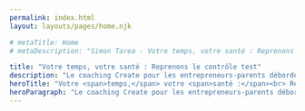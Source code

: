 ```yaml
---
permalink: index.html
layout: layouts/pages/home.njk

# metaTitle: Home
# metaDescription: "Simon Tarea - Votre temps, votre santé : Reprenons le contrôle"

title: "Votre temps, votre santé : Reprenons le contrôle test"
description: "Le coaching Create pour les entrepreneurs-parents débordés qui veulent enfin trouver l'équilibre parfait entre carrière, famille et bien-être."
heroTitle: "Votre <span>temps,</span> votre <span>santé :</span><br> Reprenons le contrôle test"
heroParagraph: "Le coaching Create pour les entrepreneurs-parents débordés qui veulent enfin trouver l'équilibre parfait entre carrière, famille et bien-être."
---
```

